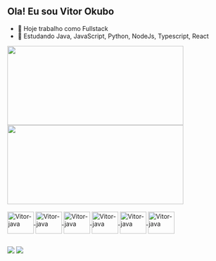 ## Ola! Eu sou Vitor Okubo

- 🔭 Hoje trabalho como Fullstack
- 🌱 Estudando Java, JavaScript, Python, NodeJs, Typescript, React

<div>
  <a href="https://github.com/viokubo">
    <img height="180em" width="400em" src="https://github-readme-stats.vercel.app/api?username=viokubo&show_icons=true&theme=swift&include_all_commits=true&count_private=true"/>
    <img height="180em" width="400em" src="https://github-readme-stats.vercel.app/api/top-langs/?username=viokubo&layout=compact&langs_count=16&theme=swift"/>
</div>
  
<div style="display: inline_block; pointer-events: none;" unselectable="on"><br>
  <img unselectable="on" style="pointer-events: none;" align="center" height="50" width="60" alt="Vitor-java" src="https://cdn.jsdelivr.net/gh/devicons/devicon/icons/java/java-original.svg" />
  <img align="center" height="50" width="60" alt="Vitor-java" src="https://cdn.jsdelivr.net/gh/devicons/devicon/icons/javascript/javascript-original.svg" />
  <img align="center" height="50" width="60" alt="Vitor-java" src="https://cdn.jsdelivr.net/gh/devicons/devicon/icons/react/react-original.svg" />
  <img align="center" height="50" width="60" alt="Vitor-java" src="https://cdn.jsdelivr.net/gh/devicons/devicon/icons/python/python-original.svg" />
  <img align="center" height="50" width="60" alt="Vitor-java" src="https://cdn.jsdelivr.net/gh/devicons/devicon/icons/nodejs/nodejs-original.svg" />
  <img align="center" height="50" width="60" alt="Vitor-java" src="https://cdn.jsdelivr.net/gh/devicons/devicon/icons/typescript/typescript-original.svg" />
</div>

##

<div>
  <a href="https://www.linkedin.com/in/vitor-okubo-2193b21a1/" target="_blank"><img src="https://img.shields.io/badge/LinkedIn-0077B5?style=for-the-badge&logo=linkedin&logoColor=white"></a>
  <a href="https://www.instagram.com/vitorhideki_/" target="_blank"><img src="https://img.shields.io/badge/Instagram-E4405F?style=for-the-badge&logo=instagram&logoColor=white"></a>
</div>
